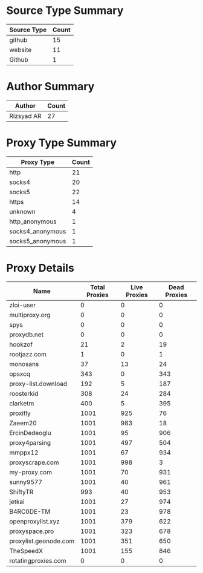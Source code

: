 # Source Type Summary

| Source Type | Count |
|-------------|-------|
| github | 15 |
| website | 11 |
| Github | 1 |


# Author Summary

| Author | Count |
|--------|-------|
| Rizsyad AR | 27 |


# Proxy Type Summary

| Proxy Type | Count |
|------------|-------|
| http | 21 |
| socks4 | 20 |
| socks5 | 22 |
| https | 14 |
| unknown | 4 |
| http_anonymous | 1 |
| socks4_anonymous | 1 |
| socks5_anonymous | 1 |


# Proxy Details

| Name | Total Proxies | Live Proxies | Dead Proxies |
|------|---------------|--------------|---------------|
| zloi-user | 0 | 0 | 0 |
| multiproxy.org | 0 | 0 | 0 |
| spys | 0 | 0 | 0 |
| proxydb.net | 0 | 0 | 0 |
| hookzof | 21 | 2 | 19 |
| rootjazz.com | 1 | 0 | 1 |
| monosans | 37 | 13 | 24 |
| opsxcq | 343 | 0 | 343 |
| proxy-list.download | 192 | 5 | 187 |
| roosterkid | 308 | 24 | 284 |
| clarketm | 400 | 5 | 395 |
| proxifly | 1001 | 925 | 76 |
| Zaeem20 | 1001 | 983 | 18 |
| ErcinDedeoglu | 1001 | 95 | 906 |
| proxy4parsing | 1001 | 497 | 504 |
| mmppx12 | 1001 | 67 | 934 |
| proxyscrape.com | 1001 | 998 | 3 |
| my-proxy.com | 1001 | 70 | 931 |
| sunny9577 | 1001 | 40 | 961 |
| ShiftyTR | 993 | 40 | 953 |
| jetkai | 1001 | 27 | 974 |
| B4RC0DE-TM | 1001 | 23 | 978 |
| openproxylist.xyz | 1001 | 379 | 622 |
| proxyspace.pro | 1001 | 323 | 678 |
| proxylist.geonode.com | 1001 | 351 | 650 |
| TheSpeedX | 1001 | 155 | 846 |
| rotatingproxies.com | 0 | 0 | 0 |
